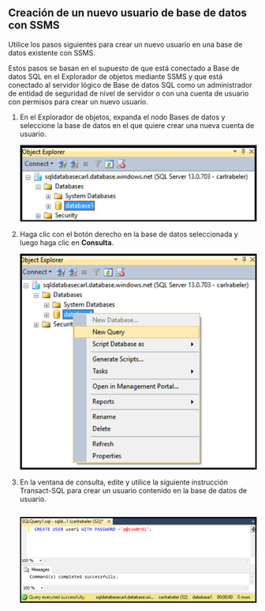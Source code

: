 

## Creación de un nuevo usuario de base de datos con SSMS
Utilice los pasos siguientes para crear un nuevo usuario en una base de datos existente con SSMS.

Estos pasos se basan en el supuesto de que está conectado a Base de datos SQL en el Explorador de objetos mediante SSMS y que está conectado al servidor lógico de Base de datos SQL como un administrador de entidad de seguridad de nivel de servidor o con una cuenta de usuario con permisos para crear un nuevo usuario.

1. En el Explorador de objetos, expanda el nodo Bases de datos y seleccione la base de datos en el que quiere crear una nueva cuenta de usuario.
   
     ![SQL Server Management Studio: conexión a un servidor de Base de datos SQL](./media/sql-database-create-new-database-user/sql-database-create-new-database-user-1.png)
2. Haga clic con el botón derecho en la base de datos seleccionada y luego haga clic en **Consulta**.
   
     ![SQL Server Management Studio: conexión a un servidor de Base de datos SQL](./media/sql-database-create-new-database-user/sql-database-create-new-database-user-2.png)
3. En la ventana de consulta, edite y utilice la siguiente instrucción Transact-SQL para crear un usuario contenido en la base de datos de usuario.
   
    ```CREATE USER user1 WITH PASSWORD ='p@ssw0rd1';
    ```
   
     ![SQL Server Management Studio: conexión a un servidor de Base de datos SQL](./media/sql-database-create-new-database-user/sql-database-create-new-database-user-3.png)

<!---HONumber=AcomDC_0629_2016-->
